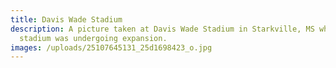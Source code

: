 ```yaml
---
title: Davis Wade Stadium
description: A picture taken at Davis Wade Stadium in Starkville, MS while the
  stadium was undergoing expansion.
images: /uploads/25107645131_25d1698423_o.jpg
---
```

